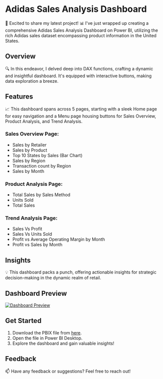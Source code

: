 # Adidas Sales Analysis Dashboard

🚀 Excited to share my latest project! 📊 I've just wrapped up creating a comprehensive Adidas Sales Analysis Dashboard on Power BI, utilizing the rich Adidas sales dataset encompassing product information in the United States.

## Overview

🔍 In this endeavor, I delved deep into DAX functions, crafting a dynamic and insightful dashboard. It's equipped with interactive buttons, making data exploration a breeze.

## Features

📈 This dashboard spans across 5 pages, starting with a sleek Home page for easy navigation and a Menu page housing buttons for Sales Overview, Product Analysis, and Trend Analysis.

### Sales Overview Page:

- Sales by Retailer
- Sales by Product
- Top 10 States by Sales (Bar Chart)
- Sales by Region
- Transaction count by Region
- Sales by Month

### Product Analysis Page:

- Total Sales by Sales Method
- Units Sold
- Total Sales

### Trend Analysis Page:

- Sales Vs Profit
- Sales Vs Units Sold
- Profit vs Average Operating Margin by Month
- Profit vs Sales by Month

## Insights

💡 This dashboard packs a punch, offering actionable insights for strategic decision-making in the dynamic realm of retail.

## Dashboard Preview

[![Dashboard Preview](preview_image_link_here)](link_to_dashboard_online)

## Get Started

1. Download the PBIX file from [here](https://lnkd.in/gSgbnSwv).
2. Open the file in Power BI Desktop.
3. Explore the dashboard and gain valuable insights!

## Feedback

📫 Have any feedback or suggestions? Feel free to reach out!

